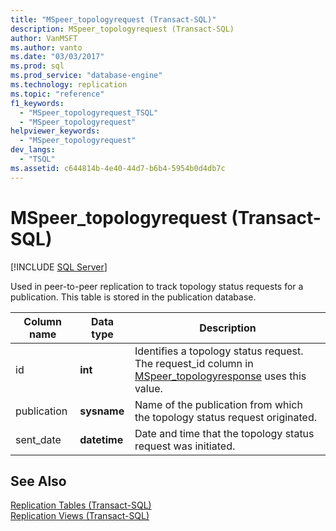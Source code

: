 ```yaml
---
title: "MSpeer_topologyrequest (Transact-SQL)"
description: MSpeer_topologyrequest (Transact-SQL)
author: VanMSFT
ms.author: vanto
ms.date: "03/03/2017"
ms.prod: sql
ms.prod_service: "database-engine"
ms.technology: replication
ms.topic: "reference"
f1_keywords:
  - "MSpeer_topologyrequest_TSQL"
  - "MSpeer_topologyrequest"
helpviewer_keywords:
  - "MSpeer_topologyrequest"
dev_langs:
  - "TSQL"
ms.assetid: c644814b-4e40-44d7-b6b4-5954b0d4db7c
---
```

# MSpeer_topologyrequest (Transact-SQL)
[!INCLUDE [SQL Server](../../includes/applies-to-version/sqlserver.md)]

  Used in peer-to-peer replication to track topology status requests for a publication. This table is stored in the publication database.  
  
|Column name|Data type|Description|  
|-----------------|---------------|-----------------|  
|id|**int**|Identifies a topology status request. The request_id column in [MSpeer_topologyresponse](../../relational-databases/system-tables/mspeer-topologyresponse-transact-sql.md) uses this value.|  
|publication|**sysname**|Name of the publication from which the topology status request originated.|  
|sent_date|**datetime**|Date and time that the topology status request was initiated.|  
  
## See Also  
 [Replication Tables &#40;Transact-SQL&#41;](../../relational-databases/system-tables/replication-tables-transact-sql.md)   
 [Replication Views &#40;Transact-SQL&#41;](../../relational-databases/system-views/replication-views-transact-sql.md)  
  
  
